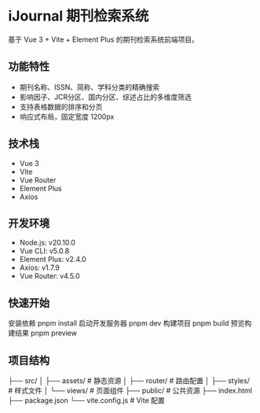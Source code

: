 # iJournal 期刊检索系统

基于 Vue 3 + Vite + Element Plus 的期刊检索系统前端项目。

## 功能特性

- 期刊名称、ISSN、简称、学科分类的精确搜索
- 影响因子、JCR分区、国内分区、综述占比的多维度筛选
- 支持表格数据的排序和分页
- 响应式布局，固定宽度 1200px

## 技术栈

- Vue 3
- Vite
- Vue Router
- Element Plus
- Axios

## 开发环境

- Node.js: v20.10.0
- Vue CLI: v5.0.8
- Element Plus: v2.4.0
- Axios: v1.7.9
- Vue Router: v4.5.0
## 快速开始
安装依赖
pnpm install
启动开发服务器
pnpm dev
构建项目
pnpm build
预览构建结果
pnpm preview
## 项目结构
├── src/
│ ├── assets/ # 静态资源
│ ├── router/ # 路由配置
│ ├── styles/ # 样式文件
│ └── views/ # 页面组件
├── public/ # 公共资源
├── index.html
├── package.json
└── vite.config.js # Vite 配置
